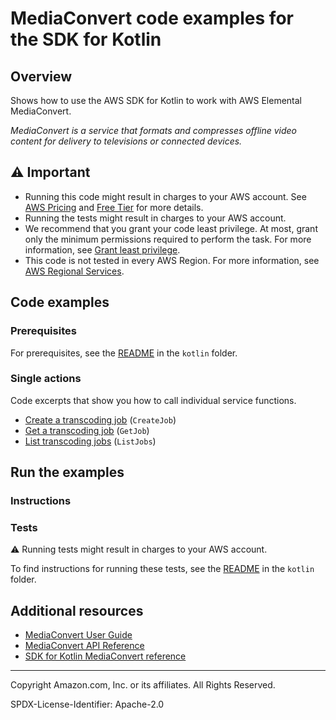 <!--Generated by WRITEME on 2023-09-12 00:35:16.365802 (UTC)-->
# MediaConvert code examples for the SDK for Kotlin

## Overview

Shows how to use the AWS SDK for Kotlin to work with AWS Elemental MediaConvert.

<!--custom.overview.start-->
<!--custom.overview.end-->

*MediaConvert is a service that formats and compresses offline video content for delivery to televisions or connected devices.*

## ⚠ Important

* Running this code might result in charges to your AWS account. See [AWS Pricing](https://aws.amazon.com/pricing/?aws-products-pricing.sort-by=item.additionalFields.productNameLowercase&aws-products-pricing.sort-order=asc&awsf.Free%20Tier%20Type=*all&awsf.tech-category=*all) and [Free Tier](https://aws.amazon.com/free/?all-free-tier.sort-by=item.additionalFields.SortRank&all-free-tier.sort-order=asc&awsf.Free%20Tier%20Types=*all&awsf.Free%20Tier%20Categories=*all) for more details.
* Running the tests might result in charges to your AWS account.
* We recommend that you grant your code least privilege. At most, grant only the minimum permissions required to perform the task. For more information, see [Grant least privilege](https://docs.aws.amazon.com/IAM/latest/UserGuide/best-practices.html#grant-least-privilege).
* This code is not tested in every AWS Region. For more information, see [AWS Regional Services](https://aws.amazon.com/about-aws/global-infrastructure/regional-product-services).

<!--custom.important.start-->
<!--custom.important.end-->

## Code examples

### Prerequisites

For prerequisites, see the [README](../../README.md#Prerequisites) in the `kotlin` folder.


<!--custom.prerequisites.start-->
<!--custom.prerequisites.end-->

### Single actions

Code excerpts that show you how to call individual service functions.

* [Create a transcoding job](bin/main/com/kotlin/mediaconvert/CreateJob.kt#L142) (`CreateJob`)
* [Get a transcoding job](bin/main/com/kotlin/mediaconvert/GetJob.kt#L47) (`GetJob`)
* [List transcoding jobs](bin/main/com/kotlin/mediaconvert/ListJobs.kt#L34) (`ListJobs`)

## Run the examples

### Instructions


<!--custom.instructions.start-->
<!--custom.instructions.end-->



### Tests

⚠ Running tests might result in charges to your AWS account.


To find instructions for running these tests, see the [README](../../README.md#Tests)
in the `kotlin` folder.



<!--custom.tests.start-->
<!--custom.tests.end-->

## Additional resources

* [MediaConvert User Guide](https://docs.aws.amazon.com/mediaconvert/latest/ug/what-is.html)
* [MediaConvert API Reference](https://docs.aws.amazon.com/mediaconvert/latest/apireference/custom-endpoints.html)
* [SDK for Kotlin MediaConvert reference](https://sdk.amazonaws.com/kotlin/api/latest/mediaconvert/index.html)

<!--custom.resources.start-->
<!--custom.resources.end-->

---

Copyright Amazon.com, Inc. or its affiliates. All Rights Reserved.

SPDX-License-Identifier: Apache-2.0